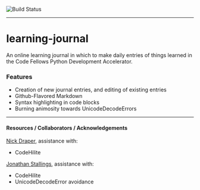 ![Build Status](https://travis-ci.org/tlake/learning-journal.svg?branch=master)

---

# learning-journal

An online learning journal in which to make daily entries of things
learned in the Code Fellows Python Development Accelerator.


### Features
- Creation of new journal entries, and editing of existing entries
- Github-Flavored Markdown
- Syntax highlighting in code blocks
- Burning animosity towards UnicodeDecodeErrors

---

#### Resources / Collaborators / Acknowledgements

[Nick Draper](https://github.com/ndraper2), assistance with:

- CodeHilite

[Jonathan Stallings](https://github.com/jonathanstallings), assistance with:

- CodeHilite
- UnicodeDecodeError avoidance